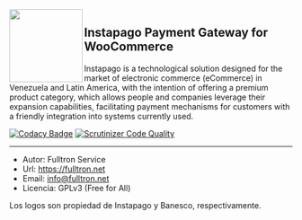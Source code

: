 <img align="left" width="130" src="https://blog.abr4xas.org/icons/apple-icon-180x180.png">


## Instapago Payment Gateway for WooCommerce

Instapago is a technological solution designed for the market of electronic commerce (eCommerce) in Venezuela and Latin America, with the intention of offering a premium product category, which allows people and companies leverage their expansion capabilities, facilitating payment mechanisms for customers with a friendly integration into systems currently used.


[![Codacy Badge](https://api.codacy.com/project/badge/Grade/464890a00bc04d3daec660efdcfc9e9f)](https://www.codacy.com/app/ElBlogDeAbr4xas/instapago?utm_source=github.com&utm_medium=referral&utm_content=abr4xas/instapago&utm_campaign=badger)
[![Scrutinizer Code Quality](https://scrutinizer-ci.com/g/abr4xas/instapago/badges/quality-score.png?b=master)](https://scrutinizer-ci.com/g/abr4xas/instapago/?branch=master)

---

* Autor: Fulltron Service
* Url: https://fulltron.net
* Email: info@fulltron.net
* Licencia: GPLv3 (Free for All)


Los logos son propiedad de Instapago y Banesco, respectivamente.
